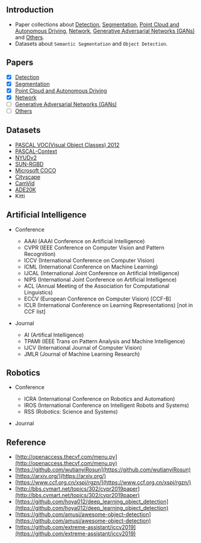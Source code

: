 ## Introduction
+ Paper collections about [Detection](https://github.com/zhulf0804/CV-Papers/blob/master/Detection.md), [Segmentation](https://github.com/zhulf0804/CV-Papers/blob/master/Segmentation.md), [Point Cloud and Autonomous
Driving](https://github.com/zhulf0804/Segmentation-Papers/blob/master/Point_Cloud_and_Autonomous_Driving.md), [Network](https://github.com/zhulf0804/CV-Papers/blob/master/Network.md), [Generative Adversarial Networks (GANs)](https://github.com/zhulf0804/CV-Papers/blob/master/GANs.md) and [Others](https://github.com/zhulf0804/CV-Papers/blob/master/Others.md). 
+ Datasets about `Semantic Segmentation` and `Object Detection`.

## Papers

- [X] [Detection](https://github.com/zhulf0804/CV-Papers/blob/master/Detection.md)
- [X] [Segmentation](https://github.com/zhulf0804/CV-Papers/blob/master/Segmentation.md)
- [X] [Point Cloud and Autonomous
Driving](https://github.com/zhulf0804/Segmentation-Papers/blob/master/Point_Cloud_and_Autonomous_Driving.md)
- [X] [Network](https://github.com/zhulf0804/CV-Papers/blob/master/Network.md)
- [ ] [Generative Adversarial Networks (GANs)](https://github.com/zhulf0804/CV-Papers/blob/master/GANs.md)
- [ ] [Others](https://github.com/zhulf0804/CV-Papers/blob/master/Others.md)

## Datasets

+ [PASCAL VOC(Visual Object Classes) 2012](https://github.com/zhulf0804/CV-Papers/blob/master/Datasets.md#voc)
+ [PASCAL-Context](https://github.com/zhulf0804/CV-Papers/blob/master/Datasets.md#pascal_context)
+ [NYUDv2](https://github.com/zhulf0804/CV-Papers/blob/master/Datasets.md#nyudv2)
+ [SUN-RGBD](https://github.com/zhulf0804/CV-Papers/blob/master/Datasets.md#sun_rgbd)
+ [Microsoft COCO](https://github.com/zhulf0804/CV-Papers/blob/master/Datasets.md#coco)
+ [Cityscape](https://github.com/zhulf0804/CV-Papers/blob/master/Datasets.md#cityscape)
+ [CamVid](https://github.com/zhulf0804/CV-Papers/blob/master/Datasets.md#camvid)
+ [ADE20K](https://github.com/zhulf0804/CV-Papers/blob/master/Datasets.md#ade20k)
+ Kitti



## Artificial Intelligence
+ Conference
	+ AAAI (AAAI Conference on Artificial Intelligence)
	+ CVPR (IEEE Conference on Computer Vision and Pattern Recognition)
	+ ICCV (International Conference on Computer Vision)
	+ ICML (International Conference on Machine Learning)
	+ IJCAL (International Joint Conference on Artificial Intelligence)
	+ NIPS (International Joint Conference on Artificial Intelligence)
	+ ACL (Annual Meeting of the Association for Computational Linguistics)
	+ ECCV (European Conference on Computer Vision) [CCF-B]
	+ ICLR (International Conference on Learning Representations) [not in CCF list]

+ Journal
	+ AI (Artifical Intelligence)
	+ TPAMI (IEEE Trans on Pattern Analysis and Machine Intelligence)
	+ IJCV (International Journal of Computer Vision)
	+ JMLR (Journal of Machine Learning Research)

## Robotics
+ Conference
	+ ICRA (International Conference on Robotics and Automation)
	+ IROS (International Conference on Intelligent Robots and Systems)
	+ RSS (Robotics: Science and Systems)
	
+ Journal

## Reference

+ [http://openaccess.thecvf.com/menu.py](http://openaccess.thecvf.com/menu.py)
+ [https://github.com/wutianyiRosun](https://github.com/wutianyiRosun)
+ [https://arxiv.org/](https://arxiv.org/)
+ [https://www.ccf.org.cn/xspj/rgzn/](https://www.ccf.org.cn/xspj/rgzn/)
+ [http://bbs.cvmart.net/topics/302/cvpr2019paper](http://bbs.cvmart.net/topics/302/cvpr2019paper)
+ [https://github.com/hoya012/deep_learning_object_detection](https://github.com/hoya012/deep_learning_object_detection)
+ [https://github.com/amusi/awesome-object-detection](https://github.com/amusi/awesome-object-detection)
+ [https://github.com/extreme-assistant/iccv2019](https://github.com/extreme-assistant/iccv2019)